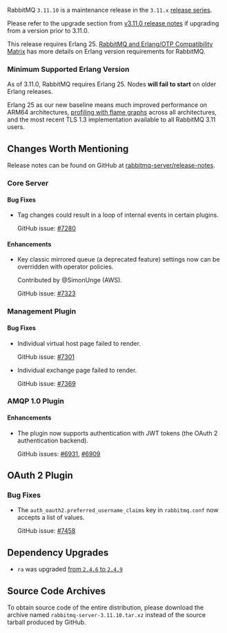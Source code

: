 RabbitMQ `3.11.10` is a maintenance release in the `3.11.x` [release series](https://www.rabbitmq.com/versions.html).

Please refer to the upgrade section from [v3.11.0 release notes](https://github.com/rabbitmq/rabbitmq-server/releases/tag/v3.11.0)
if upgrading from a version prior to 3.11.0.

This release requires Erlang 25.
[RabbitMQ and Erlang/OTP Compatibility Matrix](https://www.rabbitmq.com/which-erlang.html) has more details on
Erlang version requirements for RabbitMQ.


### Minimum Supported Erlang Version

As of 3.11.0, RabbitMQ requires Erlang 25. Nodes **will fail to start** on older Erlang releases.

Erlang 25 as our new baseline means much improved performance on ARM64 architectures, [profiling with flame graphs](https://blog.rabbitmq.com/posts/2022/05/flame-graphs/)
across all architectures, and the most recent TLS 1.3 implementation available to all RabbitMQ 3.11 users.


## Changes Worth Mentioning

Release notes can be found on GitHub at [rabbitmq-server/release-notes](https://github.com/rabbitmq/rabbitmq-server/tree/v3.11.x/release-notes).

### Core Server

#### Bug Fixes

 * Tag changes could result in a loop of internal events in certain plugins.

   GitHub issue: [#7280](https://github.com/rabbitmq/rabbitmq-server/pull/7280)

#### Enhancements

 * Key classic mirrored queue (a deprecated feature) settings now can be overridden with
   operator policies.

   Contributed by @SimonUnge (AWS).

   GitHub issue: [#7323](https://github.com/rabbitmq/rabbitmq-server/issues/7323)


### Management Plugin

#### Bug Fixes

 * Individual virtual host page failed to render.

   GitHub issue: [#7301](https://github.com/rabbitmq/rabbitmq-server/issues/7301)

 * Individual exchange page failed to render.

   GitHub issue: [#7369](https://github.com/rabbitmq/rabbitmq-server/issues/7369)


### AMQP 1.0 Plugin

#### Enhancements

 * The plugin now supports authentication with JWT tokens (the OAuth 2 authentication backend).

   GitHub issues: [#6931](https://github.com/rabbitmq/rabbitmq-server/pull/6931), [#6909](https://github.com/rabbitmq/rabbitmq-server/issues/6909)


## OAuth 2 Plugin

### Bug Fixes

 * The `auth_oauth2.preferred_username_claims` key in `rabbitmq.conf` now accepts a list of values.

   GitHub issue: [#7458](https://github.com/rabbitmq/rabbitmq-server/pull/7458)


## Dependency Upgrades

 * `ra` was upgraded [from `2.4.6` to `2.4.9`](https://github.com/rabbitmq/ra/releases)


## Source Code Archives

To obtain source code of the entire distribution, please download the archive named `rabbitmq-server-3.11.10.tar.xz`
instead of the source tarball produced by GitHub.
